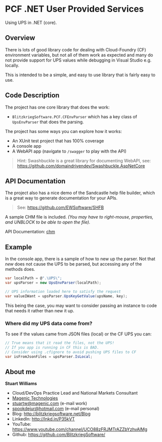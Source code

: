 # PCF .NET User Provided Services #

Using UPS in .NET (core).

## Overview ## 

There is lots of good library code for dealing with Cloud-Foundry (CF) environment variables, but not all of them work as expected and many do not provide support for UPS values while debugging in Visual Studio e.g. locally.

This is intended to be a simple, and easy to use library that is fairly easy to use.

## Code Description ##

The project has one core library that does the work:

* `BlitzkriegSoftware.PCF.CFEnvParser` which has a key class of `UpsEnvParser` that does the parsing. 

The project has some ways you can explore how it works:
* An XUnit test project that has 100% coverage
* A console app
* A WebAPI app (navigate to `/swagger` to play with the API)

> Hint: Swashbuckle is a great library for documenting WebAPI, see: <a href="https://github.com/domaindrivendev/Swashbuckle.AspNetCore" target="_blank">https://github.com/domaindrivendev/Swashbuckle.AspNetCore</a>

## API Documentation ##

The project also has a nice demo of the Sandcastle help file builder, which is a great way to generate documentation for your APIs.

> See: <a href="https://github.com/EWSoftware/SHFB" target="_blank">https://github.com/EWSoftware/SHFB</a>

A sample CHM file is included. *(You may have to right-mouse, properties, and UNBLOCK to be able to open the file).*

API Documentation: <a href="file:Sandcastle\Help\BlitzkriegSoftware.PCF.CFEnvParser.chm" target="_blank">chm</a>

## Example ##

In the console app, there is a sample of how to new up the parser. Not that *new* does not cause the UPS to be parsed, but accessing any of the methods does.

```csharp
var localPath = @".\UPS\";
var upsParser = new UpsEnvParser(localPath);

// UPS information loaded here to satisfy the request
var valueIWant = upsParser.UpsKeyGetValue(upsName, key);
```

This being the case, you may want to consider passing an instance to code that needs it rather than new it up.

### Where did my UPS data come from? ###

To see if the values came from JSON files (local) or the CF UPS you can:

```csharp
// True means that it read the files, not the UPS!
// If you app is running in CF this is BAD.
// Consider using .cfignore to avoid pushing UPS files to CF
var isFromJsonFiles = upsParser.IsLocal;
```

## About me ##

**Stuart Williams**

* Cloud/DevOps Practice Lead and National Markets Consultant
* <a href="http://magenic.com" target="_blank">Magenic Technologies</a>
* <a href="mailto:stuartw@magenic.com" target="_blank">stuartw@magenic.com</a> (e-mail work)
* <a href="mailto:spookdejur@hotmail.com" target="_blank">spookdejur@hotmail.com</a> (e-mail personal)
* Blog: <a href="http://blitzkriegsoftware.net/Blog" target="_blank">http://blitzkriegsoftware.net/Blog</a>
* LinkedIn: <a href="http://lnkd.in/P35kVT" target="_blank">http://lnkd.in/P35kVT</a>
* YouTube: <a href="https://www.youtube.com/channel/UCO88zFRJMTrAZZbYzhvAlMg" target="_blank">https://www.youtube.com/channel/UCO88zFRJMTrAZZbYzhvAlMg</a> 
* Github: <a href="https://github.com/BlitzkriegSoftware/" target="_blank">https://github.com/BlitzkriegSoftware/</a>
